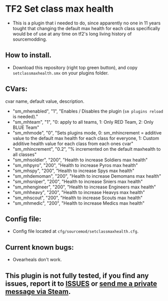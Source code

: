 # TF2 Set class max health 

- This is a plugin that i needed to do, since apparently no one in 11 years tought that changing the default max health for each class specifically would be of use at any time on tf2's long living history of sourcemodding.

## How to install.
- Download this repository (right top green button), and copy `setclassmaxhealth.smx` on your plugins folder.

## CVars:

cvar name, default value, description.

- "sm_mhenabled", "1", "Enables / Disables the plugin (`sm plugins reload` is needed)."
- "sm_mhteam", "1", "0: apply to all teams, 1: Only RED Team, 2: Only BLUE Team"
- "sm_mhmode", "0", "Sets plugins mode, 0: sm_mhincrement = additive value to the default max health for each class for everyone, 1: Custom additive health value for each class from each ones cvar"
- "sm_mhincrement", "0.2", "% incremented on the default maxhealth to all classes"
- "sm_mhsoldier", "200", "Health to increase Soldiers max health"
- "sm_mhpyro", "200", "Health to increase Pyros max health"
- "sm_mhspy", "200", "Health to increase Spys  max health"
- "sm_mhdemoman", "200", "Health to increase Demomans max health"
- "sm_mhsniper", "200", "Health to increase Sniers max health"
- "sm_mhengineer", "200", "Health to increase Engineers max health"
- "sm_mhheavy", "200", "Health to increase Heavys max health"
- "sm_mhscout", "200", "Health to increase Scouts max health"
- "sm_mhmedic", "200", "Health to increase Medics max health"


## Config file:
- Config file located at `cfg/sourcemod/setclassmaxhealth.cfg`.

## Current known bugs:
- Ovearheals don't work.

## This plugin is not fully tested, if you find any issues, report it to [ISSUES](https://github.com/Frenzoid/TF2_SetClassMaxHealth/issues) or [send me a private message via Steam](https://steamcommunity.com/id/MrFren/).
